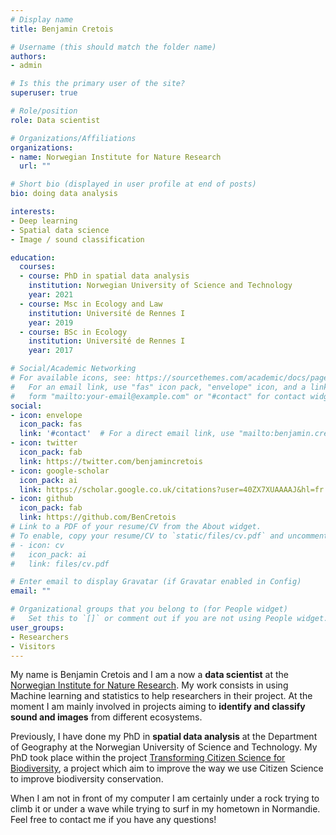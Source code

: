 ```yaml
---
# Display name
title: Benjamin Cretois

# Username (this should match the folder name)
authors:
- admin

# Is this the primary user of the site?
superuser: true

# Role/position
role: Data scientist

# Organizations/Affiliations
organizations:
- name: Norwegian Institute for Nature Research
  url: ""

# Short bio (displayed in user profile at end of posts)
bio: doing data analysis

interests:
- Deep learning
- Spatial data science
- Image / sound classification

education:
  courses:
  - course: PhD in spatial data analysis
    institution: Norwegian University of Science and Technology
    year: 2021
  - course: Msc in Ecology and Law
    institution: Université de Rennes I
    year: 2019
  - course: BSc in Ecology
    institution: Université de Rennes I
    year: 2017

# Social/Academic Networking
# For available icons, see: https://sourcethemes.com/academic/docs/page-builder/#icons
#   For an email link, use "fas" icon pack, "envelope" icon, and a link in the
#   form "mailto:your-email@example.com" or "#contact" for contact widget.
social:
- icon: envelope
  icon_pack: fas
  link: '#contact'  # For a direct email link, use "mailto:benjamin.cretois@nina.no".
- icon: twitter
  icon_pack: fab
  link: https://twitter.com/benjamincretois
- icon: google-scholar
  icon_pack: ai
  link: https://scholar.google.co.uk/citations?user=40ZX7XUAAAAJ&hl=fr
- icon: github
  icon_pack: fab
  link: https://github.com/BenCretois
# Link to a PDF of your resume/CV from the About widget.
# To enable, copy your resume/CV to `static/files/cv.pdf` and uncomment the lines below.
# - icon: cv
#   icon_pack: ai
#   link: files/cv.pdf

# Enter email to display Gravatar (if Gravatar enabled in Config)
email: ""

# Organizational groups that you belong to (for People widget)
#   Set this to `[]` or comment out if you are not using People widget.
user_groups:
- Researchers
- Visitors
---
```


My name is Benjamin Cretois and I am a now a **data scientist** at the [Norwegian Institute for Nature Research](https://www.nina.no/). My work consists in using Machine learning and statistics to help researchers in their project. At the moment I am mainly involved in projects aiming to **identify and classify sound and images** from different ecosystems.

Previously, I have done my PhD in **spatial data analysis** at the Department of Geography at the Norwegian University of Science and Technology. My PhD took place within the project [Transforming Citizen Science for Biodiversity](https://citizenscience.no/), a project which aim to improve the way we use Citizen Science to improve biodiversity conservation.

When I am not in front of my computer I am certainly under a rock trying to climb it or under a wave while trying to surf in my hometown in Normandie. Feel free to contact me if you have any questions!
